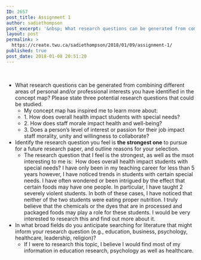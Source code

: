 ```yaml
---
ID: 2657
post_title: Assignment 1
author: sadiethompson
post_excerpt: '&nbsp; What research questions can be generated from combining different areas of personal and/or professional interests you have identified in the concept map? Please state three potential research questions that could be studied. My concept map has inspired me to learn more about: 1. How does overall health impact students with special needs? 2. How &hellip; <p><a href="https://create.twu.ca/sadiethompson/2018/01/09/assignment-1/">Continue reading<span> "Assignment 1"</span></a></p>'
layout: post
permalink: >
  https://create.twu.ca/sadiethompson/2018/01/09/assignment-1/
published: true
post_date: 2018-01-08 20:51:20
---
```

<p>&nbsp;</p>
<ul>
<li style="font-weight: 400"><span style="font-weight: 400">What research questions can be generated from combining different areas of personal and/or professional interests you have identified in the concept map? Please state three potential research questions that could be studied.</span>
<ul>
<li style="font-weight: 400"><span style="font-weight: 400">My concept map has inspired me to learn more about:</span></li>
<li style="font-weight: 400"><span style="font-weight: 400">1. How does overall health impact students with special needs?</span></li>
<li style="font-weight: 400"><span style="font-weight: 400">2. How does staff morale impact health and well-being?</span></li>
<li style="font-weight: 400"><span style="font-weight: 400">3. Does a person’s level of interest or passion for their job impact staff morality, unity and willingness to collaborate?</span></li>
</ul>
</li>
<li style="font-weight: 400"><span style="font-weight: 400">Identify the research question you feel is </span><b>the strongest one</b><span style="font-weight: 400"> to pursue for a future research paper, and outline reasons for your selection.</span>
<ul>
<li style="font-weight: 400"><span style="font-weight: 400">The research question that I feel is the strongest, as well as the msot interesting to me is:  How does overall health impact students with special needs? I have only been in my teaching career for less than 5 years however, I have noticed trends in students with certain special needs. I have often wondered or been intrigued by the effect that certain foods may have one people. In particular, I have taught 2 severely violent students. In both of these cases, I have noticed that neither of the two students were eating proper nutrition. I truly believe that the chemicals or the dyes that are in processed and packaged foods may play a role for these students. I would be very interested to research this and find out more about it. </span></li>
</ul>
</li>
<li style="font-weight: 400"><span style="font-weight: 400">In what broad fields do you anticipate searching for literature that might inform your research question (e.g., education, business, psychology, healthcare, leadership, religion)?</span>
<ul>
<li style="font-weight: 400"><span style="font-weight: 400">If I were to research this topic, I believe I would find most of my information in education research, psychology as well as healthcare. </span></li>
</ul>
</li>
</ul>